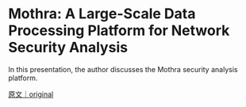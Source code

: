 
# Mothra: A Large-Scale Data Processing Platform for Network Security Analysis

In this presentation, the author discusses the Mothra security analysis platform.

[原文｜original](https://insights.sei.cmu.edu/library/mothra-a-large-scale-data-processing-platform-for-network-security-analysis/)
        